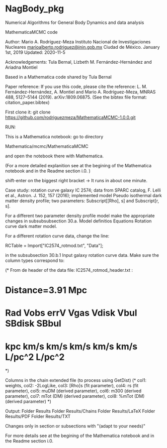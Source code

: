 NagBody_pkg
===========

Numerical Algorithms for General Body Dynamics and data analysis

MathematicaMCMC code

Author:
Mario A. Rodríguez-Meza
Instituto Nacional de Investigaciones Nucleares
marioalberto.rodriguez@inin.gob.mx
Ciudad de México. January 1st, 2019
Updated: 2020-11-5


Acknowledgements: Tula Bernal, Lizbeth M. Fernández-Hernández and Ariadna Montiel 

Based in a Mathematica code shared by Tula Bernal

Paper reference: 
If you use this code, please cite the reference: L. M. Fernández-Hernández, A. Montiel and Mario A. Rodríguez-Meza, MNRAS 488, 5127–5144 (2019). arXiv:1809.06875. (See the bibtex file format: citation_paper.bibtex)

First clone it:
git clone https://github.com/rodriguezmeza/MathematicaMCMC-1.0.0.git

RUN:  

This is a Mathematica notebook: go to directory 

Mathematica/mcmc/MathematicaMCMC

and open the notebook there with Mathematica.

(For a more detailed explanition see at the begining of the Mathematica notebook and in the Readme section i.0.
)

shift-enter on the biggest right bracket ->
It runs in about one minute.

Case study: 
rotation curve galaxy IC 2574; 
data from SPARC catalog, F. Lelli et al., Astron. J. 152, 157 (2016); 
implemented model Pseudo isothermal dark matter density profile;
two parameters: Subscript[\[Rho], s] and Subscript[r, s].

For a different two parameter density profile model make the appropriate changes in subsubsubsection 30.a. Model definitios Equations Rotation curve dark matter model.

For a different rotation curve data, change the line:

RCTable = Import["IC2574_rotmod.txt", "Data"];

in the subsubsection 30.b.1 Input galaxy rotation curve data. Make sure the column types correspond to:

(* From de header of the data file: IC2574_rotmod_header.txt :
# Distance=3.91 Mpc
# Rad Vobs errV Vgas Vdisk Vbul SBdisk SBbul
# kpc km/s km/s km/s km/s km/s L/pc^2 L/pc^2
*)

Columns in the chain extended file (to process using GetDist)
(* 
col1: weights, 
col2: -2LogLike, 
col3: \[Rho]s (fit parameter),
col4: rs (fit parameter),
col5: muDM (derived parameter),
col6: m300 (derived parameter),
col7: mTot (DM) (derived parameter),
col8: %mTot (DM) (derived parameter)
*)

Output:
Folder Results
Folder Results/Chains
Folder Results/LaTeX
Folder Results/PDF
Folder Results/TXT

Changes only in section or subsections with "(adapt to your needs)"

For more details see at the begining of the Mathematica notebook and in the Readme section i.0.
